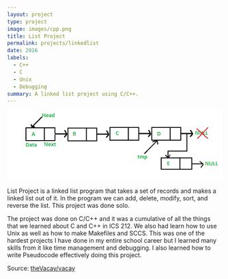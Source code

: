 ```yaml
---
layout: project
type: project
image: images/cpp.png
title: List Project
permalink: projects/linkedlist
date: 2016
labels:
  - C++
  - C
  - Unix
  - Debugging
summary: A linked list project using C/C++.
---
```


<img class="ui medium right floated rounded image" src="../images/linked_list.png">

List Project is a linked list program that takes a set of records and makes a linked list out of it. In the program we can add, delete, modify, sort, and reverse the list. This project was done solo.

The project was done on C/C++ and it was a cumulative of all the things that we learned about C and C++ in ICS 212. We also had learn how to use Unix as well as how to make Makefiles and SCCS. This was one of the hardest projects I have done in my entire school career but I learned many skills from it like time management and debugging. I also learned how to write Pseudocode effectively doing this project.
 
Source: <a href="https://github.com/theVacay/vacay"><i class="large github icon"></i>theVacay/vacay</a>
